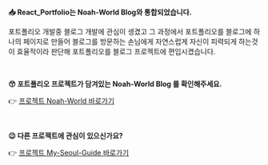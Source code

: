 <br/>

**📥 React_Portfolio는 Noah-World Blog와 통합되었습니다.**

포트폴리오 개발중 블로그 개발에 관심이 생겼고 그 과정에서 포트폴리오를 블로그에 하나의 페이지로 만들어 블로그를 방문하는 손님에게 자연스럽게 자신이 피력되게 하는것이 효율적이라 판단해 포트폴리오를 블로그 프로젝트에 편입시켰습니다.

<br/>


**😙 포트폴리오 프로젝트가 담겨있는 Noah-World Blog 를 확인해주세요.**

👉 [프로젝트 Noah-World 바로가기](https://github.com/noah071610/Next_Noahworld)<br/>

<br/>

**😉 다른 프로젝트에 관심이 있으신가요?**

👉 [프로젝트 My-Seoul-Guide 바로가기](https://github.com/noah071610/My-Seoul-Guide)

<br/><br/><br/><br/>
